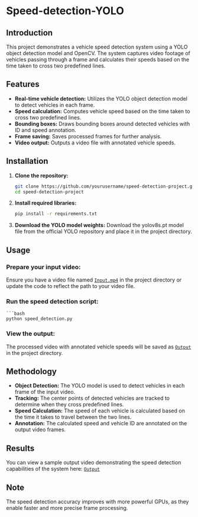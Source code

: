# Speed-detection-YOLO

## Introduction
This project demonstrates a vehicle speed detection system using a YOLO object detection model and OpenCV. The system captures video footage of vehicles passing through a frame and calculates their speeds based on the time taken to cross two predefined lines.

## Features
- **Real-time vehicle detection:** Utilizes the YOLO object detection model to detect vehicles in each frame.
- **Speed calculation:** Computes vehicle speed based on the time taken to cross two predefined lines.
- **Bounding boxes:** Draws bounding boxes around detected vehicles with ID and speed annotation.
- **Frame saving:** Saves processed frames for further analysis.
- **Video output:** Outputs a video file with annotated vehicle speeds.

## Installation
1. **Clone the repository:**
   ```bash
   git clone https://github.com/yourusername/speed-detection-project.git
   cd speed-detection-project
2. **Install required libraries:**
   ```bash
   pip install -r requirements.txt
3. **Download the YOLO model weights:**
   Download the yolov8s.pt model file from the official YOLO repository and place it in the project directory.

## Usage

### Prepare your input video:
Ensure you have a video file named  [`Input.mp4`](video/highway.mp4) in the project directory or update the code to reflect the path to your video file.

### Run the speed detection script:
    ```bash
    python speed_detection.py
### View the output:
The processed video with annotated vehicle speeds will be saved as  [`Output`](video/output_video.mp4) in the project directory.

## Methodology
- **Object Detection:** The YOLO model is used to detect vehicles in each frame of the input video.
- **Tracking:** The center points of detected vehicles are tracked to determine when they cross predefined lines.
- **Speed Calculation:** The speed of each vehicle is calculated based on the time it takes to travel between the two lines.
- **Annotation:** The calculated speed and vehicle ID are annotated on the output video frames.

## Results
You can view a sample output video demonstrating the speed detection capabilities of the system here: [`Output`](video/output_video.mp4)

## Note
The speed detection accuracy improves with more powerful GPUs, as they enable faster and more precise frame processing.
